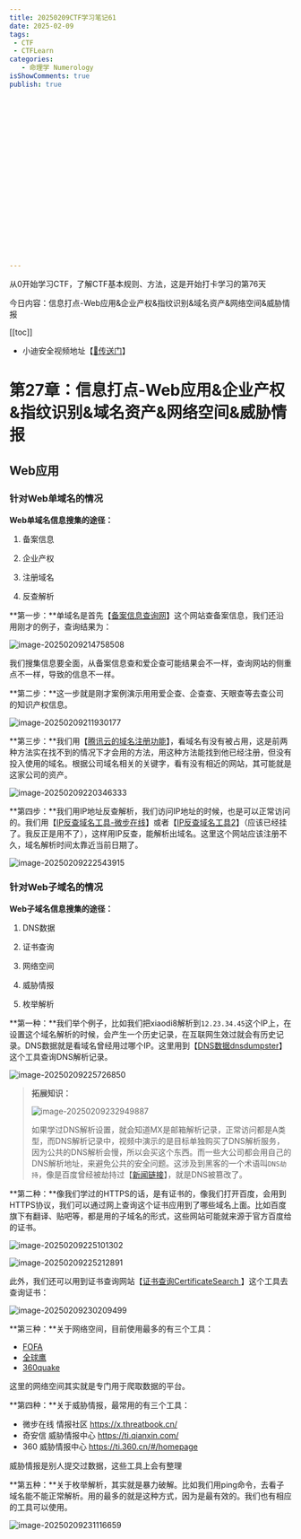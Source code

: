 ```yaml
---
title: 20250209CTF学习笔记61
date: 2025-02-09
tags:
 - CTF
 - CTFLearn
categories:
   - 命理学 Numerology
isShowComments: true
publish: true






















---
```


<Boxx/>

从0开始学习CTF，了解CTF基本规则、方法，这是开始打卡学习的第76天

今日内容：信息打点-Web应用&企业产权&指纹识别&域名资产&网络空间&威胁情报

[[toc]]

- 小迪安全视频地址【[🔗传送门]([https://www.bilibili.com/video/BV123yAYMEwb/)】

<!-- more -->

# 第27章：信息打点-Web应用&企业产权&指纹识别&域名资产&网络空间&威胁情报



## Web应用



### 针对Web单域名的情况



**Web单域名信息搜集的途径：**

1. 备案信息

2. 企业产权

3. 注册域名

4. 反查解析

   

**第一步：**单域名是首先【[备案信息查询网](http://www.beianx.cn/)】这个网站查备案信息，我们还沿用刚才的例子，查询结果为：

![image-20250209214758508](/img/ctfLearn/image-20250209214758508.png)

我们搜集信息要全面，从备案信息查和爱企查可能结果会不一样，查询网站的侧重点不一样，导致的信息不一样。



**第二步：**这一步就是刚才案例演示用用爱企查、企查查、天眼查等去查公司的知识产权信息。

![image-20250209211930177](/img/ctfLearn/image-20250209211930177.png)



**第三步：**我们用【[腾讯云的域名注册功能](https://buy.cloud.tencent.com/domain)】，看域名有没有被占用，这是前两种方法实在找不到的情况下才会用的方法，用这种方法能找到他已经注册，但没有投入使用的域名。根据公司域名相关的关键字，看有没有相近的网站，其可能就是这家公司的资产。

![image-20250209220346333](/img/ctfLearn/image-20250209220346333.png)



**第四步：**我们用IP地址反查解析，我们访问IP地址的时候，也是可以正常访问的。我们用【[IP反查域名工具-微步在线](https://x.threatbook.cn/)】或者【[IP反查域名工具2](http://dns.bugscaner.com/)】（应该已经挂了。我反正是用不了），这样用IP反查，能解析出域名。这里这个网站应该注册不久，域名解析时间太靠近当前日期了。

![image-20250209222543915](/img/ctfLearn/image-20250209222543915.png)





### 针对Web子域名的情况



**Web子域名信息搜集的途径：**

1. DNS数据

2. 证书查询

3. 网络空间

4. 威胁情报

5. 枚举解析

   

**第一种：**我们举个例子，比如我们把xiaodi8解析到`12.23.34.45`这个IP上，在设置这个域名解析的时候，会产生一个历史记录，在互联网生效过就会有历史记录。DNS数据就是看域名曾经用过哪个IP。这里用到【[DNS数据dnsdumpster](  https://dnsdumpster.com/)】这个工具查询DNS解析记录。

![image-20250209225726850](/img/ctfLearn/image-20250209225726850.png)

> **拓展知识：**
>
> ![image-20250209232949887](/img/ctfLearn/image-20250209232949887.png)
>
> 如果学过DNS解析设置，就会知道MX是邮箱解析记录，正常访问都是A类型，而DNS解析记录中，视频中演示的是目标单独购买了DNS解析服务，因为公共的DNS解析会慢，所以会买这个东西。而一些大公司都会用自己的DNS解析地址，来避免公共的安全问题。这涉及到黑客的一个术语叫`DNS劫持`，像是百度曾经被劫持过【[新闻链接](https://baike.baidu.com/item/%E7%99%BE%E5%BA%A6%E8%A2%AB%E9%BB%91%E4%BA%8B%E4%BB%B6/6705811)】，就是DNS被篡改了。



**第二种：**像我们学过的HTTPS的话，是有证书的，像我们打开百度，会用到HTTPS协议，我们可以通过网上查询这个证书应用到了哪些域名上面。比如百度旗下有翻译、贴吧等，都是用的子域名的形式，这些网站可能就来源于官方百度给的证书。

![image-20250209225101302](/img/ctfLearn/image-20250209225101302.png)

![image-20250209225212891](/img/ctfLearn/image-20250209225212891.png)

此外，我们还可以用到证书查询网站【[证书查询CertificateSearch ](https://crt.sh/)】这个工具去查询证书：

![image-20250209230209499](/img/ctfLearn/image-20250209230209499.png)



**第三种：**关于网络空间，目前使用最多的有三个工具：

- [FOFA](https://fofa.info/)
- [全球鹰](http://hunter.qianxin.com/)
- [360quake](https://quake.360.cn/quake/)

这里的网络空间其实就是专门用于爬取数据的平台。



**第四种：**关于威胁情报，最常用的有三个工具：

- 微步在线 情报社区  https://x.threatbook.cn/  
- 奇安信 威胁情报中心  https://ti.qianxin.com/  
- 360 威胁情报中心  https://ti.360.cn/#/homepage

威胁情报是别人提交过数据，这些工具上会有整理



**第五种：**关于枚举解析，其实就是暴力破解。比如我们用ping命令，去看子域名能不能正常解析。用的最多的就是这种方式，因为是最有效的。我们也有相应的工具可以使用。

![image-20250209231116659](/img/ctfLearn/image-20250209231116659.png)